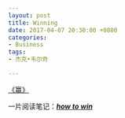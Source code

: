 ```yaml
---
layout: post
title: Winning
date: 2017-04-07 20:30:00 +0800
categories:
- Business
tags:
- 杰克•韦尔奇

---
```


[《赢》](https://book.douban.com/subject/1313124/)


一片阅读笔记：[***how to win***](https://book.douban.com/review/1046215/)
